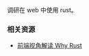 调研在 web 中使用 rust。

### 相关资源

* [前端视角解读 Why Rust](https://mp.weixin.qq.com/s/ePddAbrIIsSepCadH_ZTPw)
